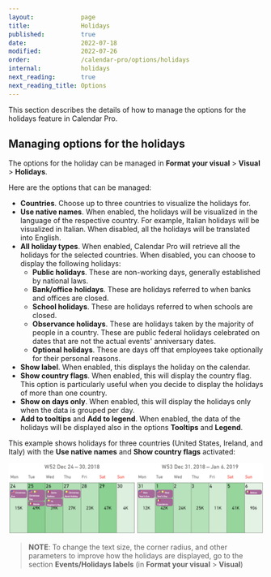 ```yaml
---
layout:             page
title:              Holidays
published:          true
date:               2022-07-18
modified:           2022-07-26
order:              /calendar-pro/options/holidays
internal:           holidays
next_reading:       true
next_reading_title: Options
---
```


This section describes the details of how to manage the options for the holidays feature in Calendar Pro.

## Managing options for the holidays
The options for the holiday can be managed in **Format your visual** > **Visual** > **Holidays**.

Here are the options that can be managed:
- **Countries**. Choose up to three countries to visualize the holidays for.
- **Use native names**. When enabled, the holidays will be visualized in the language of the respective country. For example, Italian holidays will be visualized in Italian. When disabled, all the holidays will be translated into English.
- **All holiday types**. When enabled, Calendar Pro will retrieve all the holidays for the selected countries. When disabled, you can choose to display the following holidays:
    - **Public holidays**. These are non-working days, generally established by national laws.
    - **Bank/office holidays**. These are holidays referred to when banks and offices are closed.
    - **School holidays**. These are holidays referred to when schools are closed.
    - **Observance holidays**. These are holidays taken by the majority of people in a country. These are public federal holidays celebrated on dates that are not the actual events' anniversary dates.
    - **Optional holidays**. These are days off that employees take optionally for their personal reasons.
- **Show label**. When enabled, this displays the holiday on the calendar.
- **Show country flags**. When enabled, this will display the country flag. This option is particularly useful when you decide to display the holidays of more than one country.
- **Show on days only**. When enabled, this will display the holidays only when the data is grouped per day.
- **Add to tooltips** and **Add to legend**. When enabled, the data of the holidays will be displayed also in the options **Tooltips** and **Legend**.

This example shows holidays for three countries (United States, Ireland, and Italy) with the **Use native names** and **Show country flags** activated:

<img src="images/holidays-example.png" width="900" alt="Holidays in Calendar pro">

> **NOTE**: To change the text size, the corner radius, and other parameters to improve how the holidays are displayed, go to the section **Events/Holidays labels** (in **Format your visual** > **Visual**)